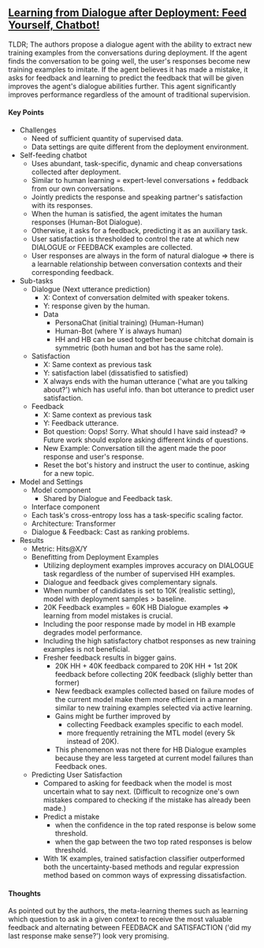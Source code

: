 ## [Learning from Dialogue after Deployment: Feed Yourself, Chatbot!](https://arxiv.org/abs/1901.05415)

TLDR; The authors propose a dialogue agent with the ability to extract new training examples from the conversations during deployment. If the agent finds the conversation to be going well, the user's responses become new training examples to imitate. If the agent believes it has made a mistake, it asks for feedback and learning to predict the feedback that will be given improves the agent's dialogue abilities further. This agent significantly improves performance regardless of the amount of traditional supervision.

#### Key Points
- Challenges
  - Need of sufficient quantity of supervised data.
  - Data settings are quite different from the deployment environment.
- Self-feeding chatbot
  - Uses abundant, task-specific, dynamic and cheap conversations collected after deployment.
  - Similar to human learning = expert-level conversations + feddback from our own conversations.
  - Jointly predicts the response and speaking partner's satisfaction with its responses.
  - When the human is satisfied, the agent imitates the human responses (Human-Bot Dialogue).
  - Otherwise, it asks for a feedback, predicting it as an auxiliary task.
  - User satisfaction is thresholded to control the rate at which new DIALOGUE or FEEDBACK examples are collected.
  - User responses are always in the form of natural dialogue => there is a learnable relationship between conversation contexts and their corresponding feedback.
- Sub-tasks
  - Dialogue (Next utterance prediction)
    - X: Context of conversation delmited with speaker tokens.
    - Y: response given by the human.
    - Data
      - PersonaChat (initial training) (Human-Human)
      - Human-Bot (where Y is always human)
      - HH and HB can be used together because chitchat domain is symmetric (both human and bot has the same role).
  - Satisfaction
    - X: Same context as previous task
    - Y: satisfaction label (dissatisfied to satisfied)
    - X always ends with the human utterance ('what are you talking about?') which has useful info. than bot utterance to predict user satisfaction.
  - Feedback
    - X: Same context as previous task
    - Y: Feedback utterance.
    - Bot question: Oops! Sorry. What should I have said instead? => Future work should explore asking different kinds of questions.
    - New Example: Conversation till the agent made the poor response and user's response.
    - Reset the bot's history and instruct the user to continue, asking for a new topic.
- Model and Settings
  - Model component
    - Shared by Dialogue and Feedback task.
  - Interface component
  - Each task's cross-entropy loss has a task-specific scaling factor.
  - Architecture: Transformer
  - Dialogue & Feedback: Cast as ranking problems.
- Results
  - Metric: Hits@X/Y
  - Benefitting from Deployment Examples
    - Utilizing deployment examples improves accuracy on DIALOGUE task regardless of the number of supervised HH examples.
    - Dialogue and feedback gives complementary signals.
    - When number of candidates is set to 10K (realistic setting), model with deployment samples > baseline.
    - 20K Feedback examples = 60K HB Dialogue examples => learning from model mistakes is crucial.
    - Including the poor response made by model in HB example degrades model performance.
    - Including the high satisfactory chatbot responses as new training examples is not beneficial.
    - Fresher feedback results in bigger gains.
      - 20K HH + 40K feedback compared to 20K HH + 1st 20K feedback before collecting 20K feedback (slighly better than former)
      - New feedback examples collected based on failure modes of the current model make them more efficient in a manner similar to new training examples selected via active learning.
      - Gains might be further improved by
        - collecting Feedback examples specific to each model.
        - more frequently retraining the MTL model (every 5k instead of 20K).
      - This phenomenon was not there for HB Dialogue examples because they are less targeted at current model failures than Feedback ones.
  - Predicting User Satisfaction
    - Compared to asking for feedback when the model is most uncertain what to say next. (Difficult to recognize one's own mistakes compared to checking if the mistake has already been made.)
    - Predict a mistake 
      - when the confidence in the top rated response is below some threshold.
      - when the gap between the two top rated responses is below threshold.
    - With 1K examples, trained satisfaction classifier outperformed both the uncertainty-based methods and regular expression method based on common ways of expressing dissatisfaction.

#### Thoughts
As pointed out by the authors, the meta-learning themes such as learning which question to ask in a given context to receive the most valuable feedback and alternating between FEEDBACK and SATISFACTION ('did my last response make sense?') look very promising.


